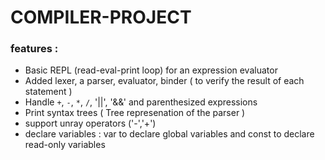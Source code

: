 # COMPILER-PROJECT


### features : 
* Basic REPL (read-eval-print loop) for an expression evaluator
* Added lexer, a parser, evaluator, binder ( to verify the result of each statement ) 
* Handle `+`, `-`, `*`, `/`, '||', '&&' and parenthesized expressions
* Print syntax trees ( Tree represenation of the parser )
* support unray operators ('-','+')
* declare variables : var to declare global variables and const to declare read-only variables
